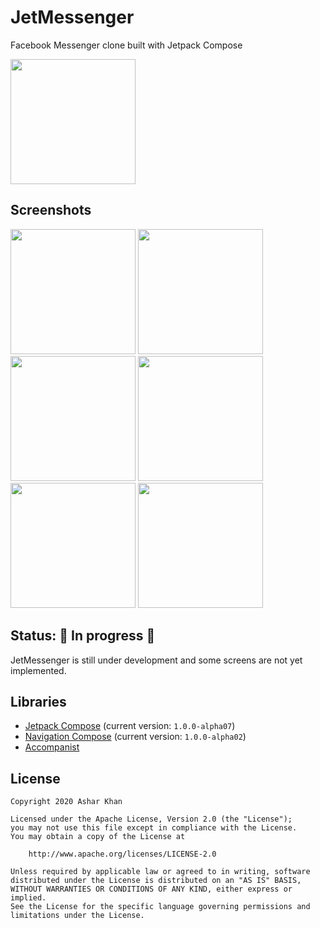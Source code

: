 # JetMessenger
Facebook Messenger clone built with Jetpack Compose

<img src="screenshots/demo.gif" width=200 />

## Screenshots
<img src="screenshots/light_chats.png" width=200 /> <img src="screenshots/dark_chats.png" width=200 />
<img src="screenshots/light_people.png" width=200 /> <img src="screenshots/dark_people.png" width=200 />
<img src="screenshots/light_conversation.png" width=200 /> <img src="screenshots/dark_conversation.png" width=200 />

## Status: 🚧 In progress 🚧
JetMessenger is still under development and some screens are not yet implemented.

## Libraries
* [Jetpack Compose](https://developer.android.com/jetpack/compose) (current version: `1.0.0-alpha07`)
* [Navigation Compose](https://developer.android.com/jetpack/compose/navigation) (current version: `1.0.0-alpha02`)
* [Accompanist](https://github.com/chrisbanes/accompanist)

## License
```
Copyright 2020 Ashar Khan

Licensed under the Apache License, Version 2.0 (the "License");
you may not use this file except in compliance with the License.
You may obtain a copy of the License at

    http://www.apache.org/licenses/LICENSE-2.0

Unless required by applicable law or agreed to in writing, software
distributed under the License is distributed on an "AS IS" BASIS,
WITHOUT WARRANTIES OR CONDITIONS OF ANY KIND, either express or implied.
See the License for the specific language governing permissions and
limitations under the License.
```
